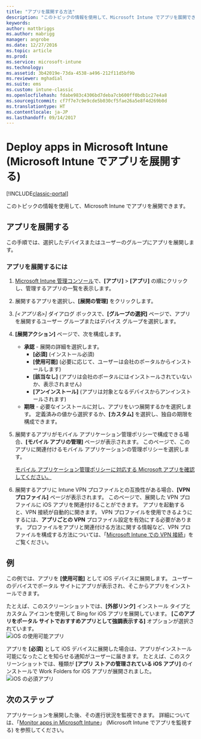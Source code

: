 ```yaml
---
title: "アプリを展開する方法"
description: "このトピックの情報を使用して、Microsoft Intune でアプリを展開できます。"
keywords: 
author: mattbriggs
ms.author: mabrigg
manager: angrobe
ms.date: 12/27/2016
ms.topic: article
ms.prod: 
ms.service: microsoft-intune
ms.technology: 
ms.assetid: 3b42019e-73da-4538-a496-212f11d5bf9b
ms.reviewer: mghadial
ms.suite: ems
ms.custom: intune-classic
ms.openlocfilehash: fdabe983c4306bd7deba7cb600ff0bdb1c27e4a8
ms.sourcegitcommit: cf7f7e7c9e9cde5b030cf5fae26a5e8f4d269b0d
ms.translationtype: HT
ms.contentlocale: ja-JP
ms.lasthandoff: 09/14/2017
---
```

# <a name="deploy-apps-in-microsoft-intune"></a>Deploy apps in Microsoft Intune (Microsoft Intune でアプリを展開する)

[!INCLUDE[classic-portal](../includes/classic-portal.md)]

このトピックの情報を使用して、Microsoft Intune でアプリを展開できます。


## <a name="deploy-an-app"></a>アプリを展開する
この手順では、選択したデバイスまたはユーザーのグループにアプリを展開します。

### <a name="to-deploy-an-app"></a>アプリを展開するには

1. [Microsoft Intune 管理コンソール](https://manage.microsoft.com)で、**[アプリ]** &gt; **[アプリ]** の順にクリックし、管理するアプリの一覧を表示します。

2.  展開するアプリを選択し、**[展開の管理]** をクリックします。

3.  *[&lt;アプリ名&gt;]* ダイアログ ボックスで、**[グループの選択]** ページで、アプリを展開するユーザー グループまたはデバイス グループを選択します。

4.  **[展開アクション]** ページで、次を構成します。

    - **承認** - 展開の詳細を選択します。
        - **[必須]** (インストール必須)
        - **[使用可能]** (必要に応じて、ユーザーは会社のポータルからインストールします)
        - **[該当なし]** (アプリは会社のポータルにはインストールされていないか、表示されません)
        - **[アンインストール]** (アプリは対象となるデバイスからアンインストールされます)
    - **期限** - 必要なインストールに対し、アプリをいつ展開するかを選択します。 定義済みの値から選択するか、**[カスタム]** を選択し、独自の期限を構成できます。

5. 展開するアプリがモバイル アプリケーション管理ポリシーで構成できる場合、**[モバイル アプリの管理]** ページが表示されます。 このページで、このアプリに関連付けるモバイル アプリケーションの管理ポリシーを選択します。

    [モバイル アプリケーション管理ポリシーに対応する Microsoft アプリを確認してください。](https://www.microsoft.com/server-cloud/products/microsoft-intune/partners.aspx)

6. 展開するアプリに Intune VPN プロファイルとの互換性がある場合、**[VPN プロファイル]** ページが表示されます。 このページで、展開した VPN プロファイルに iOS アプリを関連付けることができます。 アプリを起動すると、VPN 接続が自動的に開きます。 VPN プロファイルを使用できるようにするには、**アプリごとの VPN** プロファイル設定を有効にする必要があります。
 プロファイルをアプリと関連付ける方法に関する情報など、VPN プロファイルを構成する方法については、「[Microsoft Intune での VPN 接続](vpn-connections-in-microsoft-intune.md)」をご覧ください。

<!---
>[!TIP]
>If an end user previously installed an iOS app and you now deploy it with a deployment action of **Available**, Intune will automatically begin to manage that app with no further action required by you, or the end-user.
--->

## <a name="example"></a>例

この例では、アプリを **[使用可能]** として iOS デバイスに展開します。
ユーザーのデバイスでポータル サイトにアプリが表示され、そこからアプリをインストールできます。

たとえば、このスクリーンショットでは、**[外部リンク]** インストール タイプとカスタム アイコンを使用して Bing for iOS アプリを展開しています。 **[このアプリをポータル サイトでおすすめアプリとして強調表示する]** オプションが選択されています。  
![iOS の使用可能アプリ](./media/available-install-on-iOS.png)

アプリを **[必須]** として iOS デバイスに展開した場合は、アプリがインストール可能になったことを知らせる通知がユーザーに届きます。 たとえば、このスクリーンショットでは、種類が **[アプリ ストアの管理されている iOS アプリ]** のインストールで Work Folders for iOS アプリが展開されました。  
![iOS の必須アプリ](./media/iOS-Required-install.PNG)

## <a name="next-steps"></a>次のステップ

アプリケーションを展開した後、その進行状況を監視できます。 詳細については、「[Monitor apps in Microsoft Intune](monitor-apps-in-microsoft-intune.md)」 (Microsoft Intune でアプリを監視する) を参照してください。
